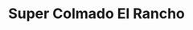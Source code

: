 ---
title: "Super Colmado El Rancho"
url: /santo-domingo-oeste/super-colmado-el-rancho/
shop: comodidad
---
